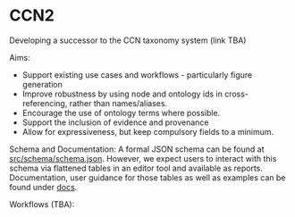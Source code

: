 # CCN2
Developing a successor to the CCN taxonomy system (link TBA)

Aims: 
 - Support existing use cases and workflows - particularly figure generation
 - Improve robustness by using node and ontology ids in cross-referencing, rather than names/aliases.
 - Encourage the use of ontology terms where possible.
 - Support the inclusion of evidence and provenance
 - Allow for expressiveness, but keep compulsory fields to a minimum.
 
 
Schema and Documentation:
A formal JSON schema can be found at [src/schema/schema.json](src/schema/schema.json).  However, we expect users to interact with this schema via flattened tables in an editor tool and available as reports.  Documentation, user guidance for those tables as well as examples can be found under [docs](docs).


Workflows (TBA):

